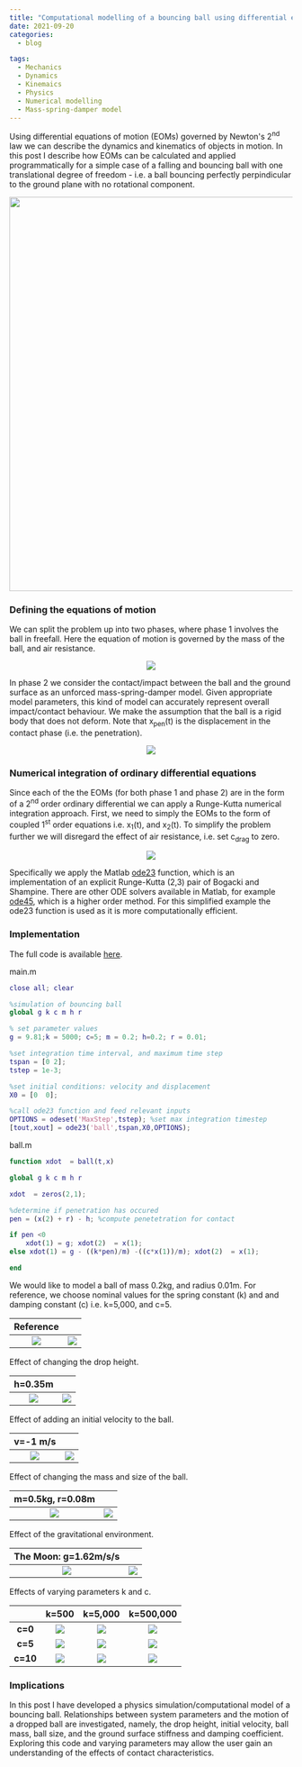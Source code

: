 ```yaml
---
title: "Computational modelling of a bouncing ball using differential equations of motion"
date: 2021-09-20
categories:
  - blog

tags:
  - Mechanics
  - Dynamics
  - Kinemaics
  - Physics
  - Numerical modelling
  - Mass-spring-damper model 
---
```



Using differential equations of motion (EOMs) governed by Newton's 2<sup>nd</sup> law we can describe the dynamics and kinematics of objects in motion. In this post I describe how EOMs can be calculated and applied programmatically for a simple case of a falling and bouncing ball with one translational degree of freedom - i.e. a ball bouncing perfectly perpindicular to the ground plane with no rotational component. 

<p align="center">
  <img src="/assets/images/EOM-contact-modelling/Bouncing ball.gif" width="700">
</p>

### Defining the equations of motion
We can split the problem up into two phases, where phase 1 involves the ball in freefall. Here the equation of motion is governed by the mass of the ball, and air resistance.

<p align="center">
  <img src="/assets/images/EOM-contact-modelling/EOMs1.jpg">
</p>

In phase 2 we consider the contact/impact between the ball and the ground surface as an unforced mass-spring-damper model. Given appropriate model parameters, this kind of model can accurately represent overall impact/contact behaviour. We make the assumption that the ball is a rigid body that does not deform. Note that x<sub>pen</sub>(t) is the displacement in the contact phase (i.e. the penetration).


<p align="center">
  <img src="/assets/images/EOM-contact-modelling/EOMs2.jpg">
</p>


### Numerical integration of ordinary differential equations
Since each of the the EOMs (for both phase 1 and phase 2) are in the form of a 2<sup>nd</sup> order ordinary differential we can apply a Runge-Kutta numerical integration approach. First, we need to simply the EOMs to the form of coupled 1<sup>st</sup> order equations i.e. x<sub>1</sub>(t), and x<sub>2</sub>(t). To simplify the problem further we will disregard the effect of air resistance, i.e. set c<sub>drag</sub> to zero.

<p align="center">
  <img src="/assets/images/EOM-contact-modelling/2ndODEto1stODE.png">
</p>

Specifically we apply the Matlab <a href="https://uk.mathworks.com/help/matlab/ref/ode23.html" target="_blank">ode23</a> function, which is an implementation of an explicit Runge-Kutta (2,3) pair of Bogacki and Shampine. There are other ODE solvers available in Matlab, for example <a href="https://uk.mathworks.com/help/matlab/ref/ode45.html" target="_blank">ode45</a>, which is a higher order method. For this simplified example the ode23 function is used as it is more computationally efficient.

### Implementation

The full code is available <a href="https://github.com/KevGildea/RotationTheory/blob/main/EOM-contact-modelling" target="_blank">here</a>.

main.m
```matlab
close all; clear

%simulation of bouncing ball
global g k c m h r

% set parameter values
g = 9.81;k = 5000; c=5; m = 0.2; h=0.2; r = 0.01;

%set integration time interval, and maximum time step
tspan = [0 2];
tstep = 1e-3;

%set initial conditions: velocity and displacement
X0 = [0  0];

%call ode23 function and feed relevant inputs
OPTIONS = odeset('MaxStep',tstep); %set max integration timestep
[tout,xout] = ode23('ball',tspan,X0,OPTIONS);

```

ball.m
```matlab
function xdot  = ball(t,x)

global g k c m h r

xdot  = zeros(2,1);

%determine if penetration has occured
pen = (x(2) + r) - h; %compute penetetration for contact

if pen <0 
    xdot(1) = g; xdot(2)  = x(1);
else xdot(1) = g - ((k*pen)/m) -((c*x(1))/m); xdot(2)  = x(1);

end

```

We would like to model a ball of mass 0.2kg, and radius 0.01m. For reference, we choose nominal values for the spring constant (k) and and damping constant (c) i.e. k=5,000, and c=5. 

|  Reference  |   |
:-------------------------:|:-------------------------:
![](/assets/images/EOM-contact-modelling/k5000c5.gif)  | ![](/assets/images/EOM-contact-modelling/k5000c5.png)

Effect of changing the drop height.

|   h=0.35m  |   |
:-------------------------:|:-------------------------:
![](/assets/images/EOM-contact-modelling/k5000c5h0.35.gif)  | ![](/assets/images/EOM-contact-modelling/k5000c5h0.35.png)

Effect of adding an initial velocity to the ball.

|   v=-1 m/s  |   |
:-------------------------:|:-------------------------:
![](/assets/images/EOM-contact-modelling/k5000c5v-1.gif)  | ![](/assets/images/EOM-contact-modelling/k5000c5v-1.png)

Effect of changing the mass and size of the ball.

|   m=0.5kg, r=0.08m   |   |
:-------------------------:|:-------------------------:
![](/assets/images/EOM-contact-modelling/k5000c5m0.5r0.08.gif)  | ![](/assets/images/EOM-contact-modelling/k5000c5m0.5r0.08.png)

Effect of the gravitational environment.

|   The Moon: g=1.62m/s/s   |   |
:-------------------------:|:-------------------------:
![](/assets/images/EOM-contact-modelling/k5000c5g1.62.gif)  | ![](/assets/images/EOM-contact-modelling/k5000c5g1.62.png)


Effects of varying parameters k and c.

|         |     k=500 |     k=5,000 |     k=500,000 |
:-------------------------:|:-------------------------:|:-------------------------:|:-------------------------:
| **c=0**  |  ![](/assets/images/EOM-contact-modelling/k500c0.gif)  |  ![](/assets/images/EOM-contact-modelling/k5000c0.gif) |  ![](/assets/images/EOM-contact-modelling/k500000c0.gif) |
| **c=5**  |  ![](/assets/images/EOM-contact-modelling/k500c5.gif)  |  ![](/assets/images/EOM-contact-modelling/k5000c5.gif) | ![](/assets/images/EOM-contact-modelling/k500000c5.gif) | 
| **c=10** |  ![](/assets/images/EOM-contact-modelling/k500c10.gif)  |  ![](/assets/images/EOM-contact-modelling/k5000c10.gif) |  ![](/assets/images/EOM-contact-modelling/k500000c10.gif) |

### Implications

In this post I have developed a physics simulation/computational model of a bouncing ball. Relationships between system parameters and the motion of a dropped ball are investigated, namely, the drop height, initial velocity, ball mass, ball size, and the ground surface stiffness and damping coefficient. Exploring this code and varying parameters may allow the user gain an understanding of the effects of contact characteristics.







